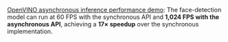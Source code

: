 [OpenVINO asynchronous inference performance demo](https://github.com/yas-sim/OpenVINO_Asynchronous_API_Performance_Demo): The face-detection model can run at 60 FPS with the synchronous API and **1,024 FPS with the asynchronous API**, achieving a **17× speedup** over the synchronous implementation.
